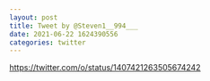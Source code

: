 ```yaml
--- 
layout: post 
title: Tweet by @Steven1__994___ 
date: 2021-06-22 1624390556 
categories: twitter 
--- 
```

https://twitter.com/o/status/1407421263505674242